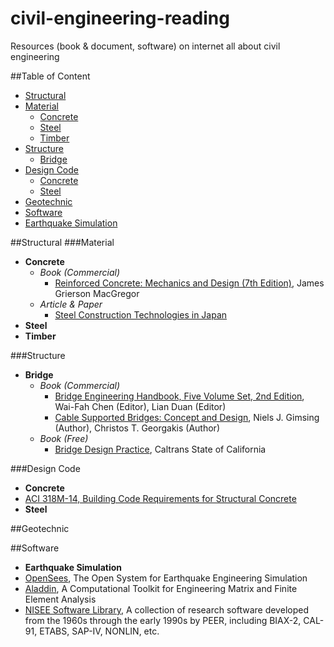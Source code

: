 # civil-engineering-reading
Resources (book &amp; document, software) on internet all about civil engineering

##Table of Content
* [Structural](#structural)
 * [Material](#material)
    * [Concrete](#concrete)
    * [Steel](#steel)
    * [Timber](#timber)
 * [Structure](#structure)
    * [Bridge](#bridge)
 * [Design Code](#design-code)
    * [Concrete](#codeconcrete)
    * [Steel](#codesteel)
* [Geotechnic](#geotechnic)
* [Software](#software)
 * [Earthquake Simulation](#soft-earthquake)

##Structural
###Material
* **Concrete** <a name="concrete"></a>
  * *Book (Commercial)*
    * [Reinforced Concrete: Mechanics and Design (7th Edition)](https://www.amazon.com/Reinforced-Concrete-Mechanics-Design-7th/dp/013348596X/), James Grierson MacGregor
  * *Article & Paper*
    * [Steel Construction Technologies in Japan](http://www.jisf.or.jp/en/activity/sctt/index.html)
* **Steel** <a name="steel"></a>
* **Timber** <a name="timber"></a>

###Structure
* **Bridge** <a name="bridge"></a>
  * *Book (Commercial)*
    * [Bridge Engineering Handbook, Five Volume Set, 2nd Edition](https://www.amazon.com/Bridge-Engineering-Handbook-Five-Second/dp/1439852057),  Wai-Fah Chen (Editor), Lian Duan (Editor)
    * [Cable Supported Bridges: Concept and Design](https://www.amazon.co.uk/Cable-Supported-Bridges-Concept-Design/dp/0470666285), Niels J. Gimsing (Author), Christos T. Georgakis (Author)
  * *Book (Free)*
    * [Bridge Design Practice](http://www.dot.ca.gov/des/techpubs/bdp.html), Caltrans State of California

###Design Code
* **Concrete** <a name="codeconcrete"></a>
 * [ACI 318M-14, Building Code Requirements for Structural Concrete](https://archive.org/details/ACI318M14)
* **Steel** <a name="codesteel"></a>

##Geotechnic

##Software
* **Earthquake Simulation**<a name="soft-earthquake"></a>
 * [OpenSees](http://opensees.berkeley.edu/), The Open System for Earthquake Engineering Simulation
 * [Aladdin](http://www.isr.umd.edu/~austin/aladdin.html), A Computational Toolkit for Engineering Matrix and Finite Element Analysis
 * [NISEE Software Library](https://nisee.berkeley.edu/elibrary/software.html), A collection of research software developed from the 1960s through the early 1990s by PEER, including BIAX-2, CAL-91, ETABS, SAP-IV, NONLIN, etc.
